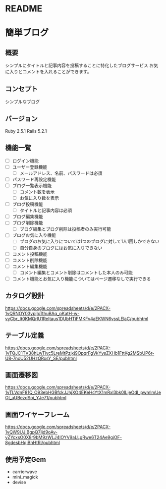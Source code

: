 # README

# 簡単ブログ

## 概要
シンプルにタイトルと記事内容を投稿することに特化したブログサービス
お気に入りとコメントを入れることができます。

## コンセプト
シンプルなブログ

## バージョン
Ruby 2.5.1
Rails 5.2.1

## 機能一覧
- [ ] ログイン機能
- [ ] ユーザー登録機能
  - [ ] メールアドレス、名前、パスワードは必須
- [ ] パスワード再設定機能
- [ ] ブログ一覧表示機能
  - [ ] コメント数を表示
  - [ ] お気に入り数を表示
- [ ] ブログ投稿機能
  - [ ] タイトルと記事内容は必須
- [ ] ブログ編集機能
- [ ] ブログ削除機能
  - [ ] ブログ編集とブログ削除は投稿者のみ実行可能
- [ ] ブログお気に入り機能
  - [ ] ブログのお気に入りについては1つのブログに対して1人1回しかできない
  - [ ] 自分自身のブログにはお気に入りできない
- [ ] コメント投稿機能
- [ ] コメント削除機能
- [ ] コメント編集機能
  - [ ] コメント編集とコメント削除はコメントした本人のみ可能
- [ ] コメント機能とお気に入り機能についてはページ遷移なしで実行できる

## カタログ設計
https://docs.google.com/spreadsheets/d/e/2PACX-1vQRNOY03ypjIxTthuBAq_pKatH-w-vyCbr_It0KMQrlU1ReItaus1DUbHTiFMKFv4aEKWN6vssLElaC/pubhtml

## テーブル定義
https://docs.google.com/spreadsheets/d/e/2PACX-1vTQJC1TV38hLwTivc5LreMtPzjxj9OpqrFgVkYysZXHb1FttKg2MSbUP6r-U8-7noU52UHzQRxsY_SE/pubhtml

## 画面遷移図
https://docs.google.com/spreadsheets/d/e/2PACX-1vTLVdnF81Q_O93ebHGBfckJJhjXO4EKeHcYtX1mRxl3bk0ILjeOdI_pwmlmUeOI_aUBezdSoi_YJe71/pubhtml

## 画面ワイヤーフレーム
https://docs.google.com/spreadsheets/d/e/2PACX-1vQW9UJIBgpQ7Ijd9oAv-vZYcxsO0X8r9bM9zWLJ4IOYV9aLLgRwe6T24Ae9gjOF-8gdesbHqiBhHtRi/pubhtml

## 使用予定Gem
* carrierwave
* mini_magick
* devise
